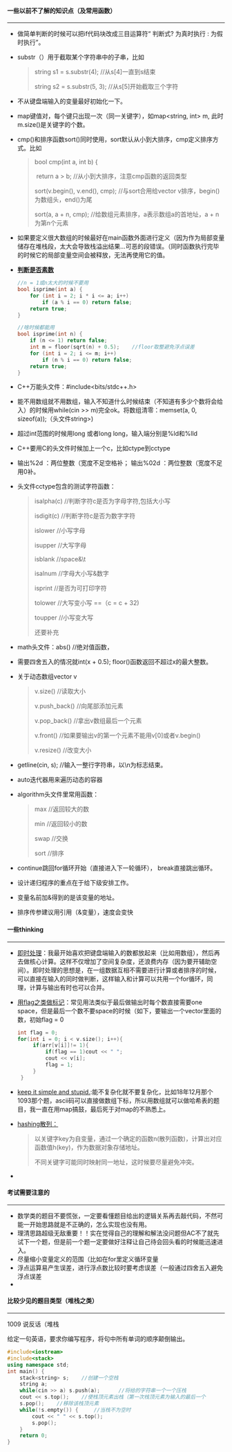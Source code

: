 

#### 一些以前不了解的知识点（及常用函数）

***



- 做简单判断的时候可以把if代码块改成三目运算符“ 判断式? 为真时执行  :  为假时执行”。

- substr（）用于截取某个字符串中的子串，比如

   > string s1 = s.substr(4);	//从s[4]一直到s结束
   >
   > string s2 = s.substr(5, 3);	//从s[5]开始截取三个字符

- 不从键盘端输入的变量最好初始化一下。

- map键值对，每个键只出现一次（同一关键字），如map<string, int> m, 此时m.size()是关键字的个数。

- cmp()和排序函数sort()同时使用，sort默认从小到大排序，cmp定义排序方式。比如

   > bool cmp(int a, int b) {
   >
   > ​	return a > b;	//从小到大排序，注意cmp函数的返回类型
   >
   > 
   >
   > sort(v.begin(),  v.end(),  cmp); 	//与sort合用给vector v排序，begin()为数组头，end()为尾
   >
   > sort(a,  a + n,  cmp);		//给数组元素排序，a表示数组a的首地址，a + n为第n个元素

- 如果要定义很大数组的时候最好在main函数外面进行定义（因为作为局部变量储存在堆栈段，太大会导致栈溢出结果...可恶的段错误。（同时函数执行完毕的时候它的局部变量空间会被释放，无法再使用它的值。

- <u>**判断是否素数**</u>

   ```c++
   //n = 1或n太大的时候不要用
   bool isprime(int a) {
       for (int i = 2; i * i <= a; i++)
           if (a % i == 0) return false;
       return true;
   }
   
   //啥时候都能用
   bool isprime(int n) {
       if (n <= 1) return false;
       int m = floor(sqrt(n) + 0.5);	//floor取整避免浮点误差
       for (int i = 2; i <= m; i++)
           if (n % i == 0) return false;
       return true;
   }
   ```

- C++万能头文件：#include<bits/stdc++.h>

- 能不用数组就不用数组，输入不知道什么时候结束（不知道有多少个数将会给入）的时候用while(cin >> m)完全ok。将数组清零：memset(a, 0, sizeof(a));（头文件string>)

- 超过int范围的时候用long 或者long long，输入端分别是%ld和%lld

- C++要用C的头文件时候加上一个c，比如ctype到cctype

- 输出%2d ：两位整数（宽度不足空格补； 输出%02d ：两位整数（宽度不足用0补。

- 头文件cctype包含的测试字符函数：

  > isalpha(c)	//判断字符c是否为字母字符,包括大小写
  >
  > isdigit(c)	//判断字符c是否为数字字符
  >
  > islower	//小写字母
  >
  > isupper	//大写字母
  >
  > isblank	//space&\t
  >
  > isalnum	//字母大小写&数字
  >
  > isprint	//是否为可打印字符
  >
  > tolower	//大写变小写 ==（c = c + 32)
  >
  > toupper	//小写变大写
  >
  > 还要补充

- math头文件：abs()       //绝对值函数，

- 需要四舍五入的情况就int(x + 0.5);  floor()函数返回不超过x的最大整数。

- 关于动态数组vector v

  > v.size()	//读取大小
  >
  > v.push_back()	//向尾部添加元素
  >
  > v.pop_back()	//拿出v数组最后一个元素
  >
  > v.front()	//如果要输出v的第一个元素不能用v[0]或者v.begin()
  >
  > v.resize()	//改变大小

- getline(cin, s);      //输入一整行字符串，以\n为标志结束。

- auto迭代器用来遍历动态的容器

- algorithm头文件里常用函数：

  > max	//返回较大的数
  >
  > min	//返回较小的数
  >
  > swap	//交换
  >
  > sort	//排序

- continue跳回for循环开始（直接进入下一轮循环）， break直接跳出循环。

- 设计递归程序的重点在于给下级安排工作。

- 变量名前加&得到的是该变量的地址。

- 排序传参建议用引用（&变量），速度会变快



#### 一些thinking

***



- <u>即时处理</u>：我最开始喜欢把键盘端输入的数都放起来（比如用数组），然后再去做核心计算。这样不仅增加了空间复杂度，还浪费内存（因为要开辅助空间）。即时处理的思想是，在一组数据互相不需要进行计算或者排序的时候，可以直接在输入的同时做判断，这样输入和计算可以共用一个for循环，同理，计算与输出有时也可以合并。

- <u>用flag之类做标记</u>：常见用法类似于最后做输出时每个数直接需要one space，但是最后一个数不要space的时候（如下，要输出一个vector里面的数，初始flag = 0

   ```c++
   int flag = 0;
   for(int i = 0; i < v.size(); i++){
   		if(arr[v[i]]!= 1){
   			if(flag == 1)cout << " ";
   			cout << v[i];
   			flag = 1;
   		}
   	}
   ```

- <u>keep it simple and stupid.</u>:能不复杂化就不要复杂化，比如18年12月那个1093那个题，ascii码可以直接做数组下标，所以用数组就可以做哈希表的题目，我一直在用map搞鼓，最后死于对map的不熟悉上。

- <u>hashing散列：</u>

   > 以关键字key为自变量，通过一个确定的函数n(散列函数)，计算出对应函数值h(key)，作为数据对象存储地址。
   >
   > 不同关键字可能同时映射同一地址，这时候要尽量避免冲突。

- 



#### 考试需要注意的

***



- 数学类的题目不要慌张，一定要看懂题目给出的逻辑关系再去敲代码，不然可能一开始思路就是不正确的，怎么实现也没有用。
- 理清思路超级无敌重要！！实在觉得自己的理解和解法没问题但AC不了就先试下一个题，但是前一个题一定要做好注释让自己待会回头看的时候能迅速进入。
- 尽量缩小变量定义的范围（比如在for里定义循环变量
- 浮点运算易产生误差，进行浮点数比较时要考虑误差（一般通过四舍五入避免浮点误差
- 



#### 比较少见的题目类型（堆栈之类）

***



1009 说反话（堆栈

给定一句英语，要求你编写程序，将句中所有单词的顺序颠倒输出。

```c++
#include<iostream>
#include<stack>
using namespace std;
int main() {
	stack<string> s;	//创建一个空栈
	string a;
	while(cin >> a) s.push(a);		//将给的字符串一个一个压栈
	cout << s.top();	//使栈顶元素出栈（第一次栈顶元素为输入的最后一个
	s.pop();	//移除该栈顶元素
	while(!s.empty()) {		//当栈不为空时
		cout << " " << s.top();
		s.pop();
	}
	return 0;
}
```

